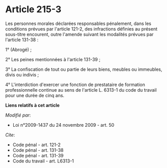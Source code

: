 # Article 215-3

Les personnes morales déclarées responsables pénalement, dans les conditions prévues par l'article 121-2, des infractions
définies au présent sous-titre encourent, outre l'amende suivant les modalités prévues par l'article 131-38 : 

1° (Abrogé) ; 

2° Les peines mentionnées à l'article 131-39 ; 

3° La confiscation de tout ou partie de leurs biens, meubles ou immeubles, divis ou indivis ; 

4° L'interdiction d'exercer une fonction de prestataire de formation professionnelle continue au sens de l'article L. 6313-1
du code du travail pour une durée de cinq ans.

**Liens relatifs à cet article**

_Modifié par_:

  - Loi n°2009-1437 du 24 novembre 2009 - art. 50

_Cite_:

  - Code pénal - art. 121-2
  - Code pénal - art. 131-38
  - Code pénal - art. 131-39
  - Code du travail - art. L6313-1
